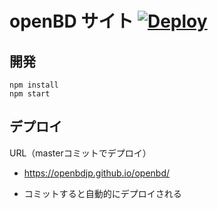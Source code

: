 # openBD サイト [![Deploy](https://github.com/openBDJP/openbd/actions/workflows/gh-pages.yml/badge.svg)](https://github.com/openBDJP/openbd/actions/workflows/gh-pages.yml)

## 開発

```
npm install
npm start
```

## デプロイ

URL（masterコミットでデプロイ）
- https://openbdjp.github.io/openbd/

- コミットすると自動的にデプロイされる